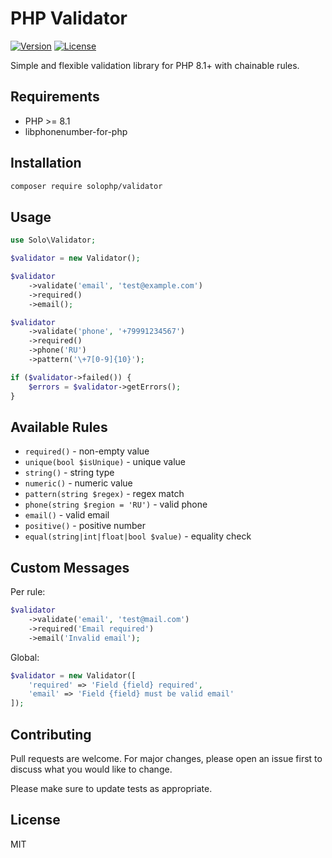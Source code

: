 # PHP Validator

[![Version](https://img.shields.io/badge/version-1.5.0-blue.svg)](https://github.com/solophp/validator)
[![License](https://img.shields.io/badge/license-MIT-green.svg)](https://opensource.org/licenses/MIT)

Simple and flexible validation library for PHP 8.1+ with chainable rules.

## Requirements

- PHP >= 8.1
- libphonenumber-for-php

## Installation

```bash
composer require solophp/validator
```

## Usage

```php
use Solo\Validator;

$validator = new Validator();

$validator
    ->validate('email', 'test@example.com')
    ->required()
    ->email();

$validator
    ->validate('phone', '+79991234567')
    ->required()
    ->phone('RU')
    ->pattern('\+7[0-9]{10}');

if ($validator->failed()) {
    $errors = $validator->getErrors();
}
```

## Available Rules

- `required()` - non-empty value
- `unique(bool $isUnique)` - unique value
- `string()` - string type
- `numeric()` - numeric value 
- `pattern(string $regex)` - regex match
- `phone(string $region = 'RU')` - valid phone
- `email()` - valid email
- `positive()` - positive number
- `equal(string|int|float|bool $value)` - equality check

## Custom Messages

Per rule:
```php
$validator
    ->validate('email', 'test@mail.com')
    ->required('Email required')
    ->email('Invalid email');
```

Global:
```php
$validator = new Validator([
    'required' => 'Field {field} required',
    'email' => 'Field {field} must be valid email'
]);
```

## Contributing

Pull requests are welcome. For major changes, please open an issue first to discuss what you would like to change.

Please make sure to update tests as appropriate.

## License

MIT